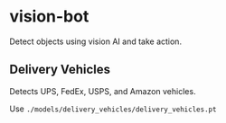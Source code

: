 # vision-bot
Detect objects using vision AI and take action.

## Delivery Vehicles
Detects UPS, FedEx, USPS, and Amazon vehicles.

Use `./models/delivery_vehicles/delivery_vehicles.pt`

